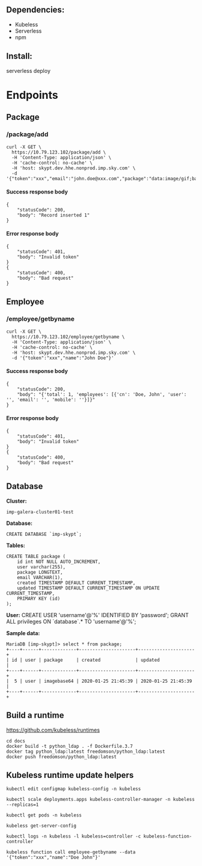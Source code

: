 ## Dependencies:
* Kubeless
* Serverless
* npm

## Install:
serverless deploy

# Endpoints

## Package

### /package/add
```
curl -X GET \
  https://10.79.123.102/package/add \
  -H 'Content-Type: application/json' \
  -H 'cache-control: no-cache' \
  -H 'host: skypt.dev.hhe.nonprod.imp.sky.com' \
  -d '{"token":"xxx","email":"john.doe@xxx.com","package":"data:image/gif;base64,R0lGODlh..."}'
```

#### Success response body
```
{
    "statusCode": 200,
    "body": "Record inserted 1"
}
```

#### Error response body
```
{
    "statusCode": 401,
    "body": "Invalid token"
}
{
    "statusCode": 400,
    "body": "Bad request"
}
```

## Employee

### /employee/getbyname
```
curl -X GET \
  https://10.79.123.102/employee/getbyname \
  -H 'Content-Type: application/json' \
  -H 'cache-control: no-cache' \
  -H 'host: skypt.dev.hhe.nonprod.imp.sky.com' \
  -d '{"token":"xxx","name":"John Doe"}'
```

#### Success response body
```
{
    "statusCode": 200,
    "body": "{'total': 1, 'employees': [{'cn': 'Doe, John', 'user': '', 'email': '', 'mobile': ''}]}"
}
```

#### Error response body
```
{
    "statusCode": 401,
    "body": "Invalid token"
}
{
    "statusCode": 400,
    "body": "Bad request"
}
```

## Database
**Cluster:**
```
imp-galera-cluster01-test
```
**Database:**
```
CREATE DATABASE `imp-skypt`;
```
**Tables:** 
```
CREATE TABLE package (
    id int NOT NULL AUTO_INCREMENT,
    user varchar(255),
    package LONGTEXT,
    email VARCHAR(1),
    created TIMESTAMP DEFAULT CURRENT_TIMESTAMP,
    updated TIMESTAMP DEFAULT CURRENT_TIMESTAMP ON UPDATE CURRENT_TIMESTAMP,
    PRIMARY KEY (id)
);
```
**User:** 
CREATE USER 'username'@'%' IDENTIFIED BY 'password';
GRANT ALL privileges ON \`database\`.* TO 'username'@'%';

**Sample data:**
```
MariaDB [imp-skypt]> select * from package;
+----+------+-------------+---------------------+---------------------+
| id | user | package     | created             | updated             |
+----+------+-------------+---------------------+---------------------+
|  5 | user | imagebase64 | 2020-01-25 21:45:39 | 2020-01-25 21:45:39 |
+----+------+-------------+---------------------+---------------------+
```

## Build a runtime
https://github.com/kubeless/runtimes
```
cd docs
docker build -t python_ldap . -f Dockerfile.3.7
docker tag python_ldap:latest freedomson/python_ldap:latest
docker push freedomson/python_ldap:latest
```

## Kubeless runtime update helpers
```
kubectl edit configmap kubeless-config -n kubeless
```
```
kubectl scale deployments.apps kubeless-controller-manager -n kubeless --replicas=1
```
```
kubectl get pods -n kubeless
```
```
kubeless get-server-config
```
```
kubectl logs -n kubeless -l kubeless=controller -c kubeless-function-controller
```
```
kubeless function call employee-getbyname --data '{"token":"xxx","name":"Doe John"}'
```
